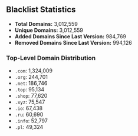 ## Blacklist Statistics

- **Total Domains:** 3,012,559
- **Unique Domains:** 3,012,559
- **Added Domains Since Last Version:** 984,769
- **Removed Domains Since Last Version:** 994,126

### Top-Level Domain Distribution

-  `.com`: 1,324,009
-  `.org`: 244,701
-  `.net`: 186,746
-  `.top`: 95,134
-  `.shop`: 77,620
-  `.xyz`: 75,547
-  `.io`: 67,438
-  `.ru`: 60,690
-  `.info`: 52,797
-  `.pl`: 49,324
